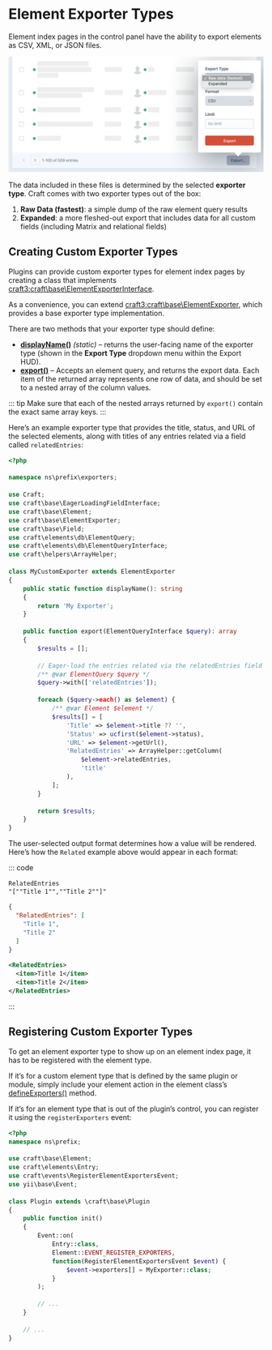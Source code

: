 # Element Exporter Types

Element index pages in the control panel have the ability to export elements as CSV, XML, or JSON files.

![Menu with Craft’s default export types](../images/exporters-default.png)

The data included in these files is determined by the selected **exporter type**. Craft comes with two exporter types out of the box:

1. **Raw Data (fastest)**: a simple dump of the raw element query results
2. **Expanded**: a more fleshed-out export that includes data for all custom fields (including Matrix and relational fields)

## Creating Custom Exporter Types

Plugins can provide custom exporter types for element index pages by creating a class that implements <craft3:craft\base\ElementExporterInterface>.

As a convenience, you can extend <craft3:craft\base\ElementExporter>, which provides a base exporter type implementation. 

There are two methods that your exporter type should define:

- **[displayName()](craft3:craft\base\ComponentInterface::displayName())** _(static)_ – returns the user-facing name of the exporter type (shown in the **Export Type** dropdown menu within the Export HUD).
- **[export()](craft\base\ElementExporterInterface::export())** – Accepts an element query, and returns the export data. Each item of the returned array represents one row of data, and should be set to a nested array of the column values.

::: tip
Make sure that each of the nested arrays returned by `export()` contain the exact same array keys.
:::

Here’s an example exporter type that provides the title, status, and URL of the selected elements, along with titles of any entries related via a field called `relatedEntries`:

```php
<?php

namespace ns\prefix\exporters;

use Craft;
use craft\base\EagerLoadingFieldInterface;
use craft\base\Element;
use craft\base\ElementExporter;
use craft\base\Field;
use craft\elements\db\ElementQuery;
use craft\elements\db\ElementQueryInterface;
use craft\helpers\ArrayHelper;

class MyCustomExporter extends ElementExporter
{
    public static function displayName(): string
    {
        return 'My Exporter';
    }

    public function export(ElementQueryInterface $query): array
    {
        $results = [];

        // Eager-load the entries related via the relatedEntries field
        /** @var ElementQuery $query */
        $query->with(['relatedEntries']);

        foreach ($query->each() as $element) {
            /** @var Element $element */
            $results[] = [
                'Title' => $element->title ?? '',
                'Status' => ucfirst($element->status),
                'URL' => $element->getUrl(),
                'RelatedEntries' => ArrayHelper::getColumn(
                    $element->relatedEntries,
                    'title'
                ),
            ];
        }

        return $results;
    }
}
```

The user-selected output format determines how a value will be rendered. Here’s how the `Related` example above would appear in each format:

::: code

```csv
RelatedEntries
"[""Title 1"",""Title 2""]"
```

```json
{
  "RelatedEntries": [
    "Title 1",
    "Title 2"
  ]
}
```

```xml
<RelatedEntries>
  <item>Title 1</item>
  <item>Title 2</item>
</RelatedEntries>
```

:::

## Registering Custom Exporter Types

To get an element exporter type to show up on an element index page, it has to be registered with the element type.

If it’s for a custom element type that is defined by the same plugin or module, simply include your element action in the element class’s [defineExporters()](element-types.md#index-page-exporters) method.

If it’s for an element type that is out of the plugin’s control, you can register it using the `registerExporters` event:

```php
<?php
namespace ns\prefix;

use craft\base\Element;
use craft\elements\Entry;
use craft\events\RegisterElementExportersEvent;
use yii\base\Event;

class Plugin extends \craft\base\Plugin
{
    public function init()
    {
        Event::on(
            Entry::class,
            Element::EVENT_REGISTER_EXPORTERS,
            function(RegisterElementExportersEvent $event) {
                $event->exporters[] = MyExporter::class;
            }
        );

        // ...
    }

    // ...
}
```
